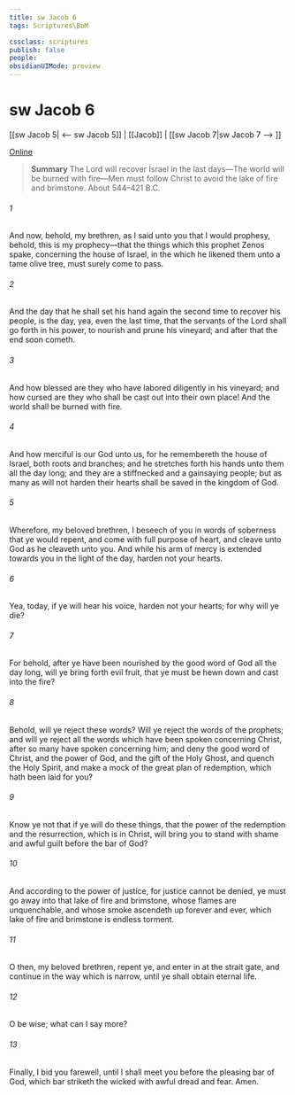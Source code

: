 ```yaml
---
title: sw Jacob 6
tags: Scriptures\BoM

cssclass: scriptures
publish: false
people:
obsidianUIMode: preview
---
```


# sw Jacob 6
[[sw Jacob 5| <-- sw Jacob 5]] | [[Jacob]] | [[sw Jacob 7|sw Jacob 7 --> ]]

[Online](https://churchofjesuschrist.org/study/scriptures/bofm/jacob/6?lang=eng)

> __Summary__
The Lord will recover Israel in the last days—The world will be burned with fire—Men must follow Christ to avoid the lake of fire and brimstone. About 544–421 B.C.

###### 1 
And now, behold, my brethren, as I said unto you that I would prophesy, behold, this is my prophecy—that the things which this prophet Zenos spake, concerning the house of Israel, in the which he likened them unto a tame olive tree, must surely come to pass.

###### 2 
And the day that he shall set his hand again the second time to recover his people, is the day, yea, even the last time, that the servants of the Lord shall go forth in his power, to nourish and prune his vineyard; and after that the end soon cometh.

###### 3 
And how blessed are they who have labored diligently in his vineyard; and how cursed are they who shall be cast out into their own place! And the world shall be burned with fire.

###### 4 
And how merciful is our God unto us, for he remembereth the house of Israel, both roots and branches; and he stretches forth his hands unto them all the day long; and they are a stiffnecked and a gainsaying people; but as many as will not harden their hearts shall be saved in the kingdom of God.

###### 5 
Wherefore, my beloved brethren, I beseech of you in words of soberness that ye would repent, and come with full purpose of heart, and cleave unto God as he cleaveth unto you. And while his arm of mercy is extended towards you in the light of the day, harden not your hearts.

###### 6 
Yea, today, if ye will hear his voice, harden not your hearts; for why will ye die?

###### 7 
For behold, after ye have been nourished by the good word of God all the day long, will ye bring forth evil fruit, that ye must be hewn down and cast into the fire?

###### 8 
Behold, will ye reject these words? Will ye reject the words of the prophets; and will ye reject all the words which have been spoken concerning Christ, after so many have spoken concerning him; and deny the good word of Christ, and the power of God, and the gift of the Holy Ghost, and quench the Holy Spirit, and make a mock of the great plan of redemption, which hath been laid for you?

###### 9 
Know ye not that if ye will do these things, that the power of the redemption and the resurrection, which is in Christ, will bring you to stand with shame and awful guilt before the bar of God?

###### 10 
And according to the power of justice, for justice cannot be denied, ye must go away into that lake of fire and brimstone, whose flames are unquenchable, and whose smoke ascendeth up forever and ever, which lake of fire and brimstone is endless torment.

###### 11 
O then, my beloved brethren, repent ye, and enter in at the strait gate, and continue in the way which is narrow, until ye shall obtain eternal life.

###### 12 
O be wise; what can I say more?

###### 13 
Finally, I bid you farewell, until I shall meet you before the pleasing bar of God, which bar striketh the wicked with awful dread and fear. Amen.

